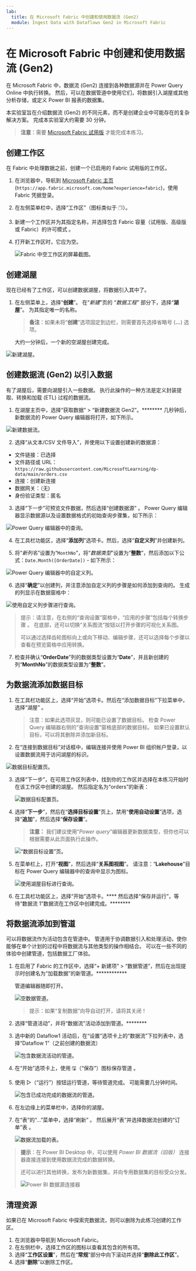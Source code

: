 ```yaml
---
lab:
  title: 在 Microsoft Fabric 中创建和使用数据流 (Gen2)
  module: Ingest Data with Dataflows Gen2 in Microsoft Fabric
---
```


# 在 Microsoft Fabric 中创建和使用数据流 (Gen2)

在 Microsoft Fabric 中，数据流 (Gen2) 连接到各种数据源并在 Power Query Online 中执行转换。 然后，可以在数据管道中使用它们，将数据引入湖屋或其他分析存储，或定义 Power BI 报表的数据集。

本实验室旨在介绍数据流 (Gen2) 的不同元素，而不是创建企业中可能存在的复杂解决方案。 完成本实验室大约需要 30 分钟。

> **注意**：需要 [Microsoft Fabric 试用版](https://learn.microsoft.com/fabric/get-started/fabric-trial) 才能完成本练习。

## 创建工作区

在 Fabric 中处理数据之前，创建一个已启用的 Fabric 试用版的工作区。

1. 在浏览器中，导航到 [Microsoft Fabric 主页](https://app.fabric.microsoft.com/home?experience=fabric) (`https://app.fabric.microsoft.com/home?experience=fabric`)，使用 Fabric 凭据登录。
1. 在左侧菜单栏中，选择“工作区”（图标类似于 &#128455;）。
1. 新建一个工作区并为其指定名称，并选择包含 Fabric 容量（试用版、高级版或 Fabric）的许可模式  。
1. 打开新工作区时，它应为空。

    ![Fabric 中空工作区的屏幕截图。](./Images/new-workspace.png)

## 创建湖屋

现在已经有了工作区，可以创建数据湖屋，将数据引入其中了。

1. 在左侧菜单上，选择“**创建**”。 在“*新建*”页的 *“数据工程”* 部分下，选择“**湖屋**”。 为其指定唯一的名称。

    >**备注**：如果未将“**创建**”选项固定到边栏，则需要首先选择省略号 (**...**) 选项。

    大约一分钟后，一个新的空湖屋创建完成。

 ![新建湖屋。](./Images/new-lakehouse.png)

## 创建数据流 (Gen2) 以引入数据

有了湖屋后，需要向湖屋引入一些数据。 执行此操作的一种方法是定义封装提取、转换和加载 (ETL) 过程的数据流。

1. 在湖屋主页中，选择“获取数据” > “新建数据流 Gen2”。******** 几秒钟后，新数据流的 Power Query 编辑器将打开，如下所示。

 ![新建数据流。](./Images/new-dataflow.png)

2. 选择“从文本/CSV 文件导入”，并使用以下设置创建新的数据源：
 - 文件链接：已选择
 - 文件路径或 URL：`https://raw.githubusercontent.com/MicrosoftLearning/dp-data/main/orders.csv`
 - 连接：创建新连接
 - 数据网关：（无)
 - 身份验证类型：匿名

3. 选择“下一步”可预览文件数据，然后选择“创建数据源” 。 Power Query 编辑器显示数据源以及设置数据格式的初始查询步骤集，如下所示：

 ![Power Query 编辑器中的查询。](./Images/power-query.png)

4. 在工具栏功能区，选择“**添加列**”选项卡。然后，选择“**自定义列**”并创建新列。

5. 将“*新列名*”设置为“`MonthNo`”，将“*数据类型*”设置为“**整数**”，然后添加以下公式：`Date.Month([OrderDate])` - 如下所示：

 ![Power Query 编辑器中的自定义列。](./Images/custom-column.png)

6. 选择“**确定**”以创建列，并注意添加自定义列的步骤是如何添加到查询的。 生成的列显示在数据窗格中：

 ![使用自定义列步骤进行查询。](./Images/custom-column-added.png)

> 提示：请注意，在右侧的“查询设置”窗格中，“应用的步骤”包括每个转换步骤 。 在底部，还可以切换“关系图流”按钮以打开步骤的可视化关系图。
>
> 可以通过选择齿轮图标向上或向下移动、编辑步骤，还可以选择每个步骤以查看在预览窗格中应用转换。

7. 检查并确认“**OrderDate**”列的数据类型设置为“**Date**”，并且新创建的列“**MonthNo**”的数据类型设置为“**整数**”。

## 为数据流添加数据目标

1. 在工具栏功能区上，选择“开始”选项卡。然后在“添加数据目标”下拉菜单中，选择“湖屋”  。

   > 注意：如果此选项灰显，则可能已设置了数据目标。 检查 Power Query 编辑器右侧的“查询设置”窗格底部的数据目标。 如果已设置默认目标，可以将其删除并添加新目标。

2. 在“连接到数据目标”对话框中，编辑连接并使用 Power BI 组织帐户登录，以设置数据流用于访问湖屋的标识。

 ![数据目标配置页。](./Images/dataflow-connection.png)

3. 选择“下一步”，在可用工作区列表中，找到你的工作区并选择在本练习开始时在该工作区中创建的湖屋。 然后指定名为“orders”的新表：

   ![数据目标配置页。](./Images/data-destination-target.png)

4. 选择“**下一步**”，然后在“**选择目标设置**”页上，禁用“**使用自动设置**”选项，选择“**追加**”，然后选择“**保存设置**”。
    > **注意：** 我们建议使用“*Power query*”编辑器更新数据类型，但你也可以根据需要从此页面执行此操作。

    ![“数据目标设置”页。](./Images/destination-settings.png)

5. 在菜单栏上，打开“**视图**”，然后选择“**关系图视图**”。 请注意：“**Lakehouse**”目标在 Power Query 编辑器中的查询中显示为图标。

   ![使用湖屋目标进行查询。](./Images/lakehouse-destination.png)

6. 在工具栏功能区上，选择“开始”选项卡。**** 然后选择“保存并运行”，等待“数据流 1”数据流在工作区中创建完成。********

## 将数据流添加到管道

可以将数据流作为活动包含在管道中。 管道用于协调数据引入和处理活动，使你能够在单个计划的过程中将数据流与其他类型的操作相结合。 可以在一些不同的体验中创建管道，包括数据工厂体验。

1. 在启用了 Fabric 的工作区中，选择“+ 新建项” > “数据管道”，然后在出现提示时创建名为“加载数据”的新管道。************

   管道编辑器随即打开。

   ![空数据管道。](./Images/new-pipeline.png)

   > 提示：如果“复制数据”向导自动打开，请将其关闭！

2. 选择“管道活动”，并将“数据流”活动添加到管道。********

3. 选中新的 Dataflow1 活动后，在“设置”选项卡上的“数据流”下拉列表中，选择“Dataflow 1”（之前创建的数据流）

   ![包含数据流活动的管道。](./Images/dataflow-activity.png)

4. 在“开始”选项卡上，使用 &#128427;（“保存”）图标保存管道 。
5. 使用 &#9655;（“运行”）按钮运行管道，等待管道完成。 可能需要几分钟时间。

   ![包含已成功完成的数据流的管道。](./Images/dataflow-pipeline-succeeded.png)

6. 在左边缘上的菜单栏中，选择你的湖屋。
7. 在“表”的“...”菜单中，选择“刷新”  。 然后展开“表”并选择数据流创建的“订单”表 。

   ![数据流加载的表。](./Images/loaded-table.png)

> **提示**：在 Power BI Desktop 中，可以使用 *Power BI 数据流（旧版）* 连接器直接连接到使用数据流完成的数据转换。
>
> 还可以进行其他转换，发布为新数据集，并向专用数据集的目标受众分发。
>
>![Power BI 数据源连接器](Images/pbid-dataflow-connectors.png)

## 清理资源

如果已在 Microsoft Fabric 中探索完数据流，则可以删除为此练习创建的工作区。

1. 在浏览器中导航到 Microsoft Fabric。
1. 在左侧栏中，选择工作区的图标以查看其包含的所有项。
1. 选择“**工作区设置**”，然后在“**常规**”部分中向下滚动并选择“**删除此工作区**”。
1. 选择“**删除**”以删除工作区。
